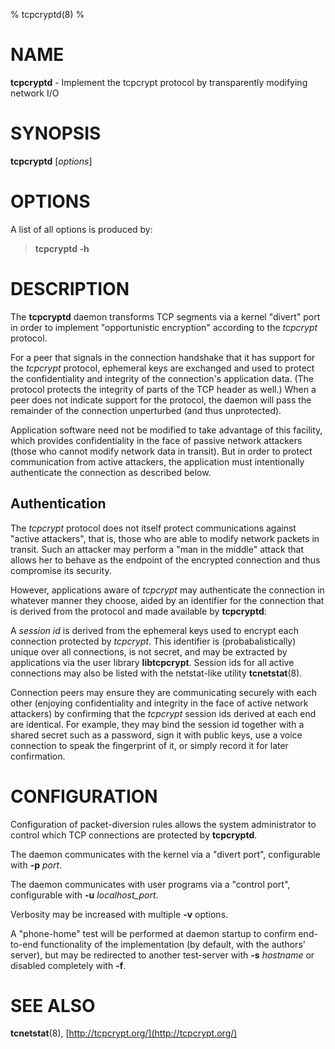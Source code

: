 % tcpcryptd(8)
% 

# NAME

__tcpcryptd__ - Implement the tcpcrypt protocol by transparently modifying network I/O 

# SYNOPSIS

__tcpcryptd__ [_options_]

# OPTIONS

A list of all options is produced by:

> __tcpcryptd -h__

# DESCRIPTION

The __tcpcryptd__ daemon transforms TCP segments via a kernel "divert" port in
order to implement "opportunistic encryption" according to the _tcpcrypt_
protocol.

For a peer that signals in the connection handshake that it has support for the
_tcpcrypt_ protocol, ephemeral keys are exchanged and used to protect the
confidentiality and integrity of the connection's application data.  (The
protocol protects the integrity of parts of the TCP header as well.)  When a
peer does not indicate support for the protocol, the daemon will pass the
remainder of the connection unperturbed (and thus unprotected).

Application software need not be modified to take advantage of this facility,
which provides confidentiality in the face of passive network attackers (those
who cannot modify network data in transit).  But in order to protect
communication from active attackers, the application must intentionally
authenticate the connection as described below.

## Authentication

The _tcpcrypt_ protocol does not itself protect communications against "active
attackers", that is, those who are able to modify network packets in transit.
Such an attacker may perform a "man in the middle" attack that allows
her to behave as the endpoint of the encrypted connection and thus compromise
its security.

However, applications aware of _tcpcrypt_ may authenticate the connection in
whatever manner they choose, aided by an identifier for the connection that is
derived from the protocol and made available by __tcpcryptd__:

A _session id_ is derived from the ephemeral keys used to encrypt each
connection protected by _tcpcrypt_.  This identifier is (probabalistically)
unique over all connections, is not secret, and may be extracted by
applications via the user library __libtcpcrypt__.  Session ids for all active
connections may also be listed with the netstat-like utility __tcnetstat__(8).

Connection peers may ensure they are communicating securely with each other
(enjoying confidentiality and integrity in the face of active network
attackers) by confirming that the _tcpcrypt_ session ids derived at each end
are identical.  For example, they may bind the session id together with a
shared secret such as a password, sign it with public keys, use a voice
connection to speak the fingerprint of it, or simply record it for later
confirmation.

# CONFIGURATION

Configuration of packet-diversion rules allows the system administrator to
control which TCP connections are protected by __tcpcryptd__.

The daemon communicates with the kernel via a "divert port", configurable with
__-p__ _port_.

The daemon communicates with user programs via a "control port", configurable
with __-u__ _localhost_port_.

Verbosity may be increased with multiple __-v__ options.

A "phone-home" test will be performed at daemon startup to confirm end-to-end
functionality of the implementation (by default, with the authors' server), but
may be redirected to another test-server with __-s__ _hostname_ or disabled
completely with __-f__.

# SEE ALSO

__tcnetstat__(8), [http://tcpcrypt.org/](http://tcpcrypt.org/)

